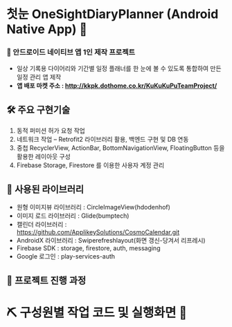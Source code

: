 # 첫눈 OneSightDiaryPlanner (Android Native App) 📅
### 🎯 안드로이드 네이티브 앱 1인 제작 프로젝트<br>
* 일상 기록용 다이어리와 기간별 일정 플래너를 한 눈에 볼 수 있도록 통합하여 만든 일정 관리 앱 제작
* <strong>앱 배포 마켓 주소 : http://kkpk.dothome.co.kr/KuKuKuPuTeamProject/ </strong>

## 🛠 <strong>주요 구현기술</strong>
1. 동적 퍼미션 허가 요청 작업
2. 네트워크 작업 – Retrofit2 라이브러리 활용, 백엔드 구현 및 DB 연동
3. 중첩 RecyclerView, ActionBar, BottomNavigationView, FloatingButton 등을 활용한 레이아웃 구성
4. Firebase Storage, Firestore 를 이용한 사용자 계정 관리

## 📌 사용된 라이브러리
* 원형 이미지뷰 라이브러리 : CircleImageView(hdodenhof)
* 이미지 로드 라이브러리 : Glide(bumptech)
* 캘린더 라이브러리 : https://github.com/ApplikeySolutions/CosmoCalendar.git
* AndroidX 라이브러리 : Swiperefreshlayout(화면 갱신-당겨서 리프레시)
* Firebase SDK : storage, firestore, auth, messaging
* Google 로그인 : play-services-auth

## 📝 <strong>프로젝트 진행 과정</strong>


# ⛏ <strong>구성원별 작업 코드 및 실행화면 🔨</strong>




